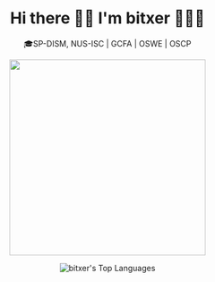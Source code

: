 <h1 align='center'>
  Hi there 👋🏼 I'm bitxer 👨🏼‍💻
</h1>

<p align='center'>🎓SP-DISM, NUS-ISC | GCFA | OSWE | OSCP</p>

<p align='center'>
  <a href="#"><img src="https://github-readme-stats.vercel.app/api?username=bitxer&show_icons=true&count_private=true&theme=dark" width="350"></a>
</p>

<p align='center'>
  <img src="https://github-readme-stats.vercel.app/api/top-langs/?username=bitxer&theme=react&layout=compact&hide=css,html" alt="bitxer's Top Languages">
</p>
